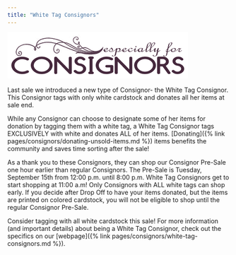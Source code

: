 ```yaml
---
title: "White Tag Consignors"
---
```


![](/img/blog/especiallyForConsignors.png)

Last sale we introduced a new type of Consignor- the White Tag Consignor. This Consignor tags with only white cardstock and donates all her items at sale end.

While any Consignor can choose to designate some of her items for donation by tagging them with a white tag, a White Tag Consignor tags EXCLUSIVELY with white and donates ALL of her items. [Donating]({% link pages/consignors/donating-unsold-items.md %}) items benefits the community and saves time sorting after the sale!

As a thank you to these Consignors, they can shop our Consignor Pre-Sale one hour earlier than regular Consignors. The Pre-Sale is Tuesday, September 15th from 12:00 p.m. until 8:00 p.m. White Tag Consignors get to start shopping at 11:00 a.m! Only Consignors with ALL white tags can shop early. If you decide after Drop Off to have your items donated, but the items are printed on colored cardstock, you will not be eligible to shop until the regular Consignor Pre-Sale.

Consider tagging with all white cardstock this sale! For more information (and important details) about being a White Tag Consignor, check out the specifics on our [webpage]({% link pages/consignors/white-tag-consignors.md %}).
